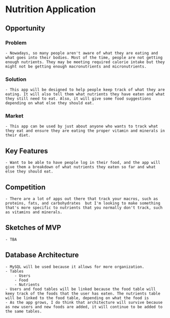 # Nutrition Application

## Opportunity 

### Problem
	- Nowadays, so many people aren't aware of what they are eating and what goes into their bodies. Most of the time, people are not getting enough nutrients. They may be meeting required calorie intake but they might not be getting enough macronutrients and micronutrients.

### Solution
	- This app will be designed to help people keep track of what they are eating. It will also tell them what nutrients they have eaten and what they still need to eat. Also, it will give some food suggestions depending on what else they should eat.

### Market
	- This app can be used by just about anyone who wants to track what they eat and ensure they are eating the proper vitamin and minerals in their diet.


## Key Features 
	- Want to be able to have people log in their food, and the app will give them a breakdown of what nutrients they eaten so far and what else they should eat.


## Competition
	- There are a lot of apps out there that track your macros, such as proteins, fats, and carbohydrates  but I'm looking to make something that's more specific to nutrients that you normally don't track, such as vitamins and minerals.

## Sketches of MVP
	- TBA

## Database Architecture
	- MySQL will be used because it allows for more organization.
	- Tables
		- Users
		- Food
		- Nutrients
	- Users and food tables will be linked because the food table will keey track of the foods that the user has eaten. The nutrients table will be linked to the food table, depending on what the food is
	- As the app grows, I do think that architecture will survive because as new users and new foods are added, it will continue to be added to the same tables.




